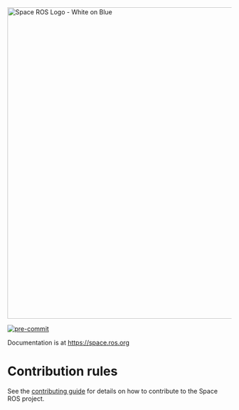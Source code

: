 <img src="/logos/spaceros_white_on_blue.png" alt="Space ROS Logo - White on Blue" width="700"/>

[![pre-commit](https://img.shields.io/badge/pre--commit-enabled-brightgreen?logo=pre-commit)](https://github.com/pre-commit/pre-commit)


Documentation is at https://space.ros.org

# Contribution rules

See the [contributing guide](CONTRIBUTING.md) for details on how to contribute
to the Space ROS project.
